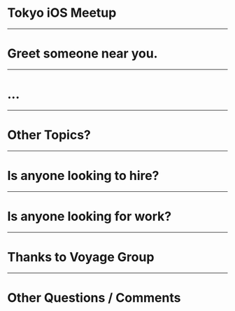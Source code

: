 # <MONTH> <YEAR> Tokyo iOS Meetup

---

# Greet someone near you.

---

# ...

---

# Other Topics?

---

# Is anyone looking to hire?

---

# Is anyone looking for work?

---

# Thanks to Voyage Group

---

# Other Questions / Comments


